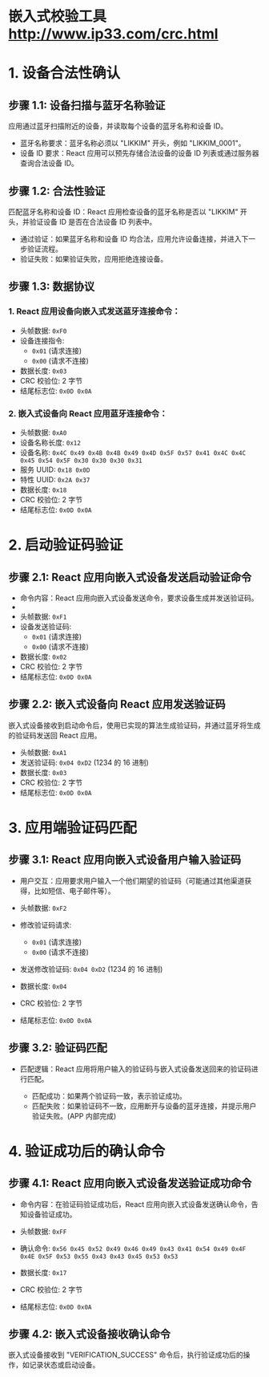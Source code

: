 # 嵌入式校验工具 http://www.ip33.com/crc.html

# 1. 设备合法性确认

## 步骤 1.1: 设备扫描与蓝牙名称验证

应用通过蓝牙扫描附近的设备，并读取每个设备的蓝牙名称和设备 ID。

- 蓝牙名称要求：蓝牙名称必须以 "LIKKIM" 开头，例如 "LIKKIM_0001"。
- 设备 ID 要求：React 应用可以预先存储合法设备的设备 ID 列表或通过服务器查询合法设备 ID。

## 步骤 1.2: 合法性验证

匹配蓝牙名称和设备 ID：React 应用检查设备的蓝牙名称是否以 "LIKKIM" 开头，并验证设备 ID 是否在合法设备 ID 列表中。

- 通过验证：如果蓝牙名称和设备 ID 均合法，应用允许设备连接，并进入下一步验证流程。
- 验证失败：如果验证失败，应用拒绝连接设备。

## 步骤 1.3: 数据协议

### 1. React 应用设备向嵌入式发送蓝牙连接命令：

- 头帧数据: `0xF0`
- 设备连接指令:
  - `0x01` (请求连接)
  - `0x00` (请求不连接)
- 数据长度: `0x03`
- CRC 校验位: 2 字节
- 结尾标志位: `0x0D 0x0A`

### 2. 嵌入式设备向 React 应用蓝牙连接命令：

- 头帧数据: `0xA0`
- 设备名称长度: `0x12`
- 设备名称: `0x4C 0x49 0x4B 0x4B 0x49 0x4D 0x5F 0x57 0x41 0x4C 0x4C 0x45 0x54 0x5F 0x30 0x30 0x30 0x31`
- 服务 UUID: `0x18 0x0D`
- 特性 UUID: `0x2A 0x37`
- 数据长度: `0x18`
- CRC 校验位: 2 字节
- 结尾标志位: `0x0D 0x0A`

# 2. 启动验证码验证

## 步骤 2.1: React 应用向嵌入式设备发送启动验证命令

- 命令内容：React 应用向嵌入式设备发送命令，要求设备生成并发送验证码。
-
- 头帧数据: `0xF1`
- 设备发送验证码:
  - `0x01` (请求连接)
  - `0x00` (请求不连接)
- 数据长度: `0x02`
- CRC 校验位: 2 字节
- 结尾标志位: `0x0D 0x0A`

## 步骤 2.2: 嵌入式设备向 React 应用发送验证码

嵌入式设备接收到启动命令后，使用已实现的算法生成验证码，并通过蓝牙将生成的验证码发送回 React 应用。

- 头帧数据: `0xA1`
- 发送验证码: `0x04 0xD2` (1234 的 16 进制)
- 数据长度: `0x03`
- CRC 校验位: 2 字节
- 结尾标志位: `0x0D 0x0A`

# 3. 应用端验证码匹配

## 步骤 3.1: React 应用向嵌入式设备用户输入验证码

- 用户交互：应用要求用户输入一个他们期望的验证码（可能通过其他渠道获得，比如短信、电子邮件等）。

- 头帧数据: `0xF2`
- 修改验证码请求:
  - `0x01` (请求连接)
  - `0x00` (请求不连接)
- 发送修改验证码: `0x04 0xD2` (1234 的 16 进制)
- 数据长度: `0x04`
- CRC 校验位: 2 字节
- 结尾标志位: `0x0D 0x0A`

## 步骤 3.2: 验证码匹配

- 匹配逻辑：React 应用将用户输入的验证码与嵌入式设备发送回来的验证码进行匹配。

  - 匹配成功：如果两个验证码一致，表示验证成功。
  - 匹配失败：如果验证码不一致，应用断开与设备的蓝牙连接，并提示用户验证失败。(APP 内部完成)

# 4. 验证成功后的确认命令

## 步骤 4.1: React 应用向嵌入式设备发送验证成功命令

- 命令内容：在验证码验证成功后，React 应用向嵌入式设备发送确认命令，告知设备验证成功。

- 头帧数据: `0xFF`
- 确认命令: `0x56 0x45 0x52 0x49 0x46 0x49 0x43 0x41 0x54 0x49 0x4F 0x4E 0x5F 0x53 0x55 0x43 0x43 0x45 0x53 0x53`
- 数据长度: `0x17`
- CRC 校验位: 2 字节
- 结尾标志位: `0x0D 0x0A`

## 步骤 4.2: 嵌入式设备接收确认命令

嵌入式设备接收到 "VERIFICATION_SUCCESS" 命令后，执行验证成功后的操作，如记录状态或启动设备。
